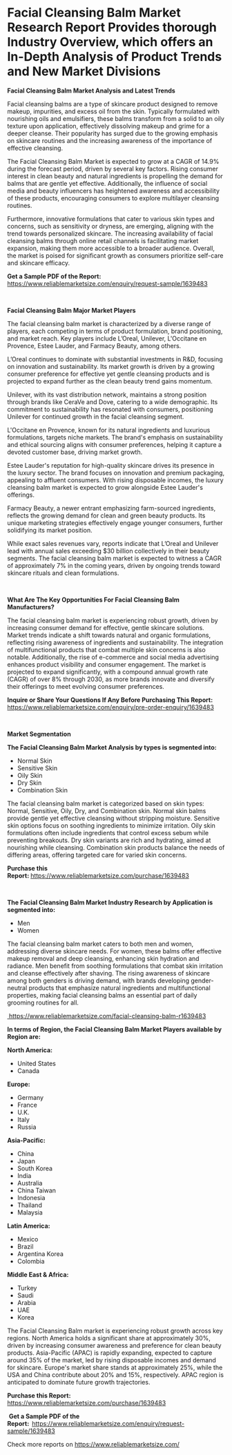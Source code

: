 <p><h1>Facial Cleansing Balm Market Research Report Provides thorough Industry Overview, which offers an In-Depth Analysis of Product Trends and New Market Divisions</h1></p><p><strong>Facial Cleansing Balm Market Analysis and Latest Trends</strong></p>
<p><p>Facial cleansing balms are a type of skincare product designed to remove makeup, impurities, and excess oil from the skin. Typically formulated with nourishing oils and emulsifiers, these balms transform from a solid to an oily texture upon application, effectively dissolving makeup and grime for a deeper cleanse. Their popularity has surged due to the growing emphasis on skincare routines and the increasing awareness of the importance of effective cleansing.</p><p>The Facial Cleansing Balm Market is expected to grow at a CAGR of 14.9% during the forecast period, driven by several key factors. Rising consumer interest in clean beauty and natural ingredients is propelling the demand for balms that are gentle yet effective. Additionally, the influence of social media and beauty influencers has heightened awareness and accessibility of these products, encouraging consumers to explore multilayer cleansing routines. </p><p>Furthermore, innovative formulations that cater to various skin types and concerns, such as sensitivity or dryness, are emerging, aligning with the trend towards personalized skincare. The increasing availability of facial cleansing balms through online retail channels is facilitating market expansion, making them more accessible to a broader audience. Overall, the market is poised for significant growth as consumers prioritize self-care and skincare efficacy.</p></p>
<p><strong>Get a Sample PDF of the Report:&nbsp;</strong> <a href="https://www.reliablemarketsize.com/enquiry/request-sample/1639483?utm_campaign=3367&utm_medium=2&utm_source=Github&utm_content=ia&utm_term=05042025&utm_id=facial-cleansing-balm">https://www.reliablemarketsize.com/enquiry/request-sample/1639483</a></p>
<p>&nbsp;</p>
<p><strong>Facial Cleansing Balm Major Market Players</strong></p>
<p><p>The facial cleansing balm market is characterized by a diverse range of players, each competing in terms of product formulation, brand positioning, and market reach. Key players include L’Oreal, Unilever, L'Occitane en Provence, Estee Lauder, and Farmacy Beauty, among others.</p><p>L’Oreal continues to dominate with substantial investments in R&D, focusing on innovation and sustainability. Its market growth is driven by a growing consumer preference for effective yet gentle cleansing products and is projected to expand further as the clean beauty trend gains momentum.</p><p>Unilever, with its vast distribution network, maintains a strong position through brands like CeraVe and Dove, catering to a wide demographic. Its commitment to sustainability has resonated with consumers, positioning Unilever for continued growth in the facial cleansing segment.</p><p>L'Occitane en Provence, known for its natural ingredients and luxurious formulations, targets niche markets. The brand's emphasis on sustainability and ethical sourcing aligns with consumer preferences, helping it capture a devoted customer base, driving market growth.</p><p>Estee Lauder's reputation for high-quality skincare drives its presence in the luxury sector. The brand focuses on innovation and premium packaging, appealing to affluent consumers. With rising disposable incomes, the luxury cleansing balm market is expected to grow alongside Estee Lauder's offerings.</p><p>Farmacy Beauty, a newer entrant emphasizing farm-sourced ingredients, reflects the growing demand for clean and green beauty products. Its unique marketing strategies effectively engage younger consumers, further solidifying its market position.</p><p>While exact sales revenues vary, reports indicate that L’Oreal and Unilever lead with annual sales exceeding $30 billion collectively in their beauty segments. The facial cleansing balm market is expected to witness a CAGR of approximately 7% in the coming years, driven by ongoing trends toward skincare rituals and clean formulations.</p></p>
<p>&nbsp;</p>
<p><strong>What Are The Key Opportunities For Facial Cleansing Balm Manufacturers?</strong></p>
<p><p>The facial cleansing balm market is experiencing robust growth, driven by increasing consumer demand for effective, gentle skincare solutions. Market trends indicate a shift towards natural and organic formulations, reflecting rising awareness of ingredients and sustainability. The integration of multifunctional products that combat multiple skin concerns is also notable. Additionally, the rise of e-commerce and social media advertising enhances product visibility and consumer engagement. The market is projected to expand significantly, with a compound annual growth rate (CAGR) of over 8% through 2030, as more brands innovate and diversify their offerings to meet evolving consumer preferences.</p></p>
<p><strong>Inquire or Share Your Questions If Any Before Purchasing This Report:</strong> <a href="https://www.reliablemarketsize.com/enquiry/pre-order-enquiry/1639483?utm_campaign=3367&utm_medium=2&utm_source=Github&utm_content=ia&utm_term=05042025&utm_id=facial-cleansing-balm">https://www.reliablemarketsize.com/enquiry/pre-order-enquiry/1639483</a></p>
<p>&nbsp;</p>
<p><strong>Market Segmentation</strong></p>
<p><strong>The Facial Cleansing Balm Market Analysis by types is segmented into:</strong></p>
<p><ul><li>Normal Skin</li><li>Sensitive Skin</li><li>Oily Skin</li><li>Dry Skin</li><li>Combination Skin</li></ul></p>
<p><p>The facial cleansing balm market is categorized based on skin types: Normal, Sensitive, Oily, Dry, and Combination skin. Normal skin balms provide gentle yet effective cleansing without stripping moisture. Sensitive skin options focus on soothing ingredients to minimize irritation. Oily skin formulations often include ingredients that control excess sebum while preventing breakouts. Dry skin variants are rich and hydrating, aimed at nourishing while cleansing. Combination skin products balance the needs of differing areas, offering targeted care for varied skin concerns.</p></p>
<p><strong>Purchase this Report:&nbsp;</strong><a href="https://www.reliablemarketsize.com/purchase/1639483?utm_campaign=3367&utm_medium=2&utm_source=Github&utm_content=ia&utm_term=05042025&utm_id=facial-cleansing-balm">https://www.reliablemarketsize.com/purchase/1639483</a></p>
<p>&nbsp;</p>
<p><strong>The Facial Cleansing Balm Market Industry Research by Application is segmented into:</strong></p>
<p><ul><li>Men</li><li>Women</li></ul></p>
<p><p>The facial cleansing balm market caters to both men and women, addressing diverse skincare needs. For women, these balms offer effective makeup removal and deep cleansing, enhancing skin hydration and radiance. Men benefit from soothing formulations that combat skin irritation and cleanse effectively after shaving. The rising awareness of skincare among both genders is driving demand, with brands developing gender-neutral products that emphasize natural ingredients and multifunctional properties, making facial cleansing balms an essential part of daily grooming routines for all.</p></p>
<p><a href="https://www.reliablemarketsize.com/facial-cleansing-balm-r1639483?utm_campaign=3367&utm_medium=2&utm_source=Github&utm_content=ia&utm_term=05042025&utm_id=facial-cleansing-balm">&nbsp;https://www.reliablemarketsize.com/facial-cleansing-balm-r1639483</a></p>
<p><strong>In terms of Region, the Facial Cleansing Balm Market Players available by Region are:</strong></p>
<p>
    <p> <strong> North America: </strong>
        <ul>
            <li>United States</li>
            <li>Canada</li>
        </ul>
        </p> 
    <p> <strong> Europe: </strong>
        <ul>
            <li>Germany</li>
            <li>France</li>
            <li>U.K.</li>
            <li>Italy</li>
            <li>Russia</li>
        </ul>
        </p> 
    <p> <strong> Asia-Pacific: </strong>
        <ul>
            <li>China</li>
            <li>Japan</li>
            <li>South Korea</li>
            <li>India</li>
            <li>Australia</li>
            <li>China Taiwan</li>
            <li>Indonesia</li>
            <li>Thailand</li>
            <li>Malaysia</li>
        </ul>
        </p> 
    <p> <strong> Latin America: </strong>
        <ul>
            <li>Mexico</li>
            <li>Brazil</li>
            <li>Argentina Korea</li>
            <li>Colombia</li>
        </ul>
        </p> 
    <p> <strong> Middle East & Africa: </strong>
        <ul>
            <li>Turkey</li>
            <li>Saudi</li>
            <li>Arabia</li>
            <li>UAE</li>
            <li>Korea</li>
        </ul>
    </p>
    </p>
<p><p>The Facial Cleansing Balm market is experiencing robust growth across key regions. North America holds a significant share at approximately 30%, driven by increasing consumer awareness and preference for clean beauty products. Asia-Pacific (APAC) is rapidly expanding, expected to capture around 35% of the market, led by rising disposable incomes and demand for skincare. Europe's market share stands at approximately 25%, while the USA and China contribute about 20% and 15%, respectively. APAC region is anticipated to dominate future growth trajectories.</p></p>
<p><strong>Purchase this Report: </strong><a href="https://www.reliablemarketsize.com/purchase/1639483?utm_campaign=3367&utm_medium=2&utm_source=Github&utm_content=ia&utm_term=05042025&utm_id=facial-cleansing-balm">https://www.reliablemarketsize.com/purchase/1639483</a></p>
<p>&nbsp;<strong>Get a Sample PDF of the Report:&nbsp;&nbsp;</strong><a href="https://www.reliablemarketsize.com/enquiry/request-sample/1639483?utm_campaign=3367&utm_medium=2&utm_source=Github&utm_content=ia&utm_term=05042025&utm_id=facial-cleansing-balm">https://www.reliablemarketsize.com/enquiry/request-sample/1639483</a></p>
<p><strong></strong></p>
<p>Check more reports on <a href="https://www.reliablemarketsize.com/?utm_campaign=3367&utm_medium=2&utm_source=Github&utm_content=ia&utm_term=05042025&utm_id=facial-cleansing-balm">https://www.reliablemarketsize.com/</a></p>